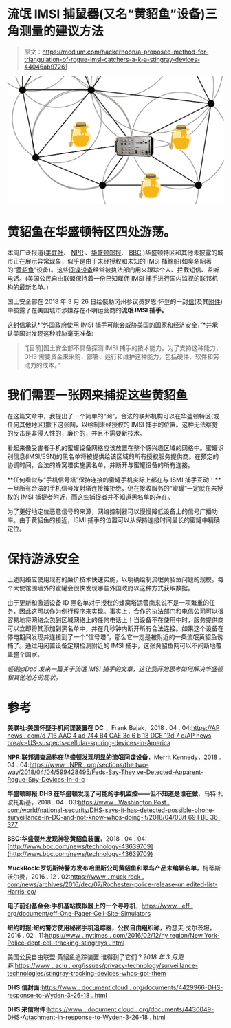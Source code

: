 # 流氓 IMSI 捕鼠器(又名“黄貂鱼”设备)三角测量的建议方法

> 原文：<https://medium.com/hackernoon/a-proposed-method-for-triangulation-of-rogue-imsi-catchers-a-k-a-stingray-devices-44046ab97261>

![](img/364ada7cd1269dfa20e45743c0b26d32.png)

# 黄貂鱼在华盛顿特区四处游荡。

本周广泛报道([美联社](https://apnews.com/d716aac4ad744b4cae3c6b13dce12d7e/APNewsBreak:-US-suspects-cellphone-spying-devices-in-DC)、 [NPR](https://www.npr.org/sections/thetwo-way/2018/04/04/599428495/feds-say-theyve-detected-apparent-rogue-spy-devices-in-d-c) 、[华盛顿邮报](https://www.washingtonpost.com/world/national-security/dhs-says-it-has-detected-possible-cellphone-surveillance-in-dc--and-doesnt-know-whos-doing-it/2018/04/03/f69fbe36-3785-11e8-acd5-35eac230e514_story.html)、 [BBC](http://www.bbc.com/news/technology-43639709) )华盛顿特区和其他未披露的城市正在展示异常现象，似乎是由于未经授权和未知的 IMSI 捕鲸船(如臭名昭著的“[黄貂鱼](https://www.muckrock.com/news/archives/2016/dec/07/rochester-police-release-unredacted-list-harris-co/)”设备)。这些[间谍设备](https://www.eff.org/document/eff-one-pager-cell-site-simulators)经常被执法部门用来跟踪个人、拦截短信、监听电话。(美国公民自由联盟保持着一份已知雇佣 IMSI 捕手进行国内监视的联邦机构的最新名单。)

国土安全部在 2018 年 3 月 26 日给俄勒冈州参议员罗恩·怀登的一封[信](https://www.documentcloud.org/documents/4429966-DHS-response-to-Wyden-3-26-18.html)(及其[附件](https://www.documentcloud.org/documents/4430049-DHS-attachment-in-response-to-Wyden-3-26-18.html))中披露了在美国城市涉嫌存在不明运营商的**流氓 IMSI 捕手。**

这封信承认*“外国政府使用 IMSI 捕手可能会威胁美国的国家和经济安全，”*并承认美国对发现这种威胁毫无准备:

> “[目前]国土安全部不具备探测 IMSI 捕手的技术能力。为了支持这种能力，DHS 需要资金来采购、部署、运行和维护这种能力，包括硬件、软件和劳动力的成本。”

# 我们需要一张网来捕捉这些黄貂鱼

在这篇文章中，我提出了一个简单的“网”，合法的联邦机构可以在华盛顿特区(或任何其他地区)撒下这张网，以绘制未经授权的 IMSI 捕手的位置。这种无法察觉的反击是非侵入性的，廉价的，并且不需要新技术。

看起来像受害者手机的蜜罐设备网格应该放置在整个感兴趣区域的网格中。蜜罐识别信息(IMSI/ESN)的黑名单将被提供给该区域的所有授权服务提供商。在预定的协调时间，合法的蜂窝塔实施黑名单，并断开与蜜罐设备的所有连接。

**任何看似与“手机信号塔”保持连接的蜜罐手机实际上都在与 ISMI 捕手互动！**一旦所有合法的手机信号发射塔连接被拒绝，仍在接收服务的“蜜罐”一定就在未授权的 IMSI 捕捉者附近，而这些捕捉者并不知道黑名单的存在。

为了更好地定位恶意信号的来源，网络控制器可以慢慢降低设备上的信号广播功率。由于黄貂鱼的接近，ISMI 捕手的位置可以从保持连接时间最长的蜜罐中精确定位。

# 保持游泳安全

上述网络应使用现有的廉价技术快速实施，以明确绘制流氓黄貂鱼问题的规模。每个大使馆围墙外的蜜罐会很快发现哪些外国政府以这种方式获取数据。

由于更新和激活设备 ID 黑名单对于授权的蜂窝塔运营商来说不是一项繁重的任务，因此这可以作为例行程序来实现。事实上，合作的执法部门和电信公司可以很容易地将网络众包到区域网络上的任何电话上！当设备不在使用中时，服务提供商可以立即将其添加到黑名单中，并在几秒钟内断开所有合法连接。如果这个设备在停电期间发现并连接到了一个“信号塔”，那么它一定是被附近的一条流氓黄貂鱼诱捕了。通过用闲置设备定期检测附近的 IMSI 捕手，这张黄貂鱼网可以不间断地覆盖整个国家。

*感谢@Dad 发来一篇关于流氓 IMSI 捕手的文章，这让我开始思考如何解决华盛顿和其他地方的现状。*

# 参考

**美联社:美国怀疑手机间谍装置在 DC** ，Frank Bajak，2018 . 04 . 04:[https://AP news . com/d 716 AAC 4 ad 744 B4 CAE 3c 6 b 13 DCE 12d 7 e/AP news break:-US-suspects-cellular-spuring-devices-in-America](https://apnews.com/d716aac4ad744b4cae3c6b13dce12d7e/APNewsBreak:-US-suspects-cellphone-spying-devices-in-DC)

**NPR:联邦调查局称在华盛顿发现明显的流氓间谍设备**，Merrit Kennedy，2018 . 04 . 04:[https://www . NPR . org/sections/the two-way/2018/04/04/599428495/Feds-Say-They ve-Detected-Apparent-Rogue-Spy-Devices-In-d-c](https://www.npr.org/sections/thetwo-way/2018/04/04/599428495/feds-say-theyve-detected-apparent-rogue-spy-devices-in-d-c)

**华盛顿邮报:DHS 在华盛顿发现了可能的手机监控——但不知道是谁在做**，马特·扎波托斯基，2018 . 04 . 03:[https://www . Washington Post . com/world/national-security/DHS-says-it-has-detected-possible-phone-surveillance-in-DC-and-not-know-whos-doing-it/2018/04/03/f 69 FBE 36-377](https://www.washingtonpost.com/world/national-security/dhs-says-it-has-detected-possible-cellphone-surveillance-in-dc--and-doesnt-know-whos-doing-it/2018/04/03/f69fbe36-3785-11e8-acd5-35eac230e514_story.html?utm_term=.416fb9059bbf)

**BBC:华盛顿州发现神秘黄貂鱼装置**，2018 . 04 . 04:[http://www.bbc.com/news/technology-43639709](http://www.bbc.com/news/technology-43639709)

**MuckRock:罗切斯特警方发布哈里斯公司黄貂鱼和翠鸟产品未编辑名单**，柯蒂斯·沃尔曼，2016 . 12 . 02:[https://www . muck rock . com/news/archives/2016/dec/07/Rochester-police-release-un edited-list-Harris-co/](https://www.muckrock.com/news/archives/2016/dec/07/rochester-police-release-unredacted-list-harris-co/)

**电子前沿基金会:手机基站模拟器上的一个寻呼机**，[https://www . eff . org/document/eff-One-Pager-Cell-Site-Simulators](https://www.eff.org/document/eff-one-pager-cell-site-simulators)

**纽约时报:纽约警方使用秘密手机追踪器，公民自由组织称**，约瑟夫·戈尔茨坦，2016 . 02 . 11:[https://www . nytimes . com/2016/02/12/ny region/New York-Police-dept-cell-tracking-stingrays . html](https://www.nytimes.com/2016/02/12/nyregion/new-york-police-dept-cellphone-tracking-stingrays.html)

美国公民自由联盟:黄貂鱼追踪装置:谁得到了它们？*2018 年 3 月更新:*[https://www . aclu . org/issues/privacy-technology/surveillance-technologies/stingray-tracking-devices-whos-got-them](https://www.aclu.org/issues/privacy-technology/surveillance-technologies/stingray-tracking-devices-whos-got-them?redirect=map/stingray-tracking-devices-whos-got-them)

**DHS 信封面:**[https://www . document cloud . org/documents/4429966-DHS-response-to-Wyden-3-26-18 . html](https://www.documentcloud.org/documents/4429966-DHS-response-to-Wyden-3-26-18.html)

**DHS 来信附件:**[https://www . document cloud . org/documents/4430049-DHS-Attachment-in-response-to-Wyden-3-26-18 . html](https://www.documentcloud.org/documents/4430049-DHS-attachment-in-response-to-Wyden-3-26-18.html)